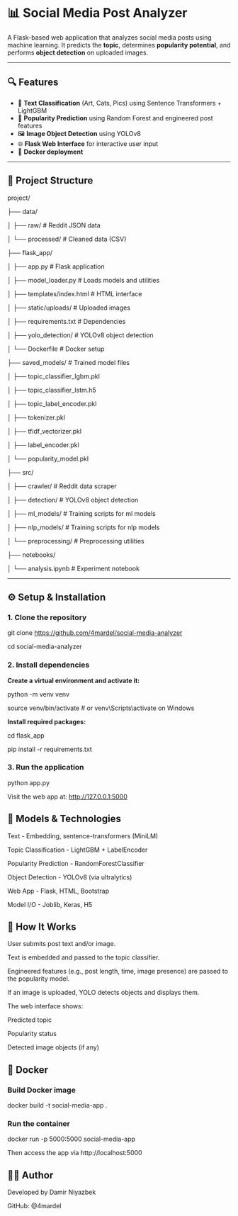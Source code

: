 # 📊 Social Media Post Analyzer

A Flask-based web application that analyzes social media posts using machine learning. It predicts the **topic**, determines **popularity potential**, and performs **object detection** on uploaded images.

---

## 🔍 Features

- 📝 **Text Classification** (Art, Cats, Pics) using Sentence Transformers + LightGBM  
- 🌟 **Popularity Prediction** using Random Forest and engineered post features  
- 🖼️ **Image Object Detection** using YOLOv8  
- 🌐 **Flask Web Interface** for interactive user input  
- 🐳 **Docker deployment**

---

## 📁 Project Structure

project/

├── data/

│ ├── raw/ # Reddit JSON data

│ └── processed/ # Cleaned data (CSV)

├── flask_app/

│ ├── app.py # Flask application

│ ├── model_loader.py # Loads models and utilities

│ ├── templates/index.html # HTML interface

│ ├── static/uploads/ # Uploaded images

│ ├── requirements.txt # Dependencies

│ ├── yolo_detection/ # YOLOv8 object detection

│ └── Dockerfile # Docker setup

├── saved_models/ # Trained model files

│ ├── topic_classifier_lgbm.pkl

│ ├── topic_classifier_lstm.h5

│ ├── topic_label_encoder.pkl

│ ├── tokenizer.pkl

│ ├── tfidf_vectorizer.pkl

│ ├── label_encoder.pkl

│ └── popularity_model.pkl

├── src/

│ ├── crawler/ # Reddit data scraper

│ ├── detection/ # YOLOv8 object detection

│ ├── ml_models/ # Training scripts for ml models

│ ├── nlp_models/ # Training scripts for nlp models

│ └── preprocessing/ # Preprocessing utilities

├── notebooks/

│ └── analysis.ipynb # Experiment notebook

---

## ⚙️ Setup & Installation

### 1. Clone the repository

git clone https://github.com/4mardel/social-media-analyzer

cd social-media-analyzer

### 2. Install dependencies
**Create a virtual environment and activate it:**

python -m venv venv

source venv/bin/activate  # or venv\Scripts\activate on Windows

**Install required packages:**

cd flask_app

pip install -r requirements.txt

### 3. Run the application
python app.py

Visit the web app at: http://127.0.0.1:5000

## 🤖 Models & Technologies
Text - Embedding, sentence-transformers (MiniLM)

Topic Classification - LightGBM + LabelEncoder

Popularity Prediction - RandomForestClassifier

Object Detection - YOLOv8 (via ultralytics)

Web App - Flask, HTML, Bootstrap

Model I/O - Joblib, Keras, H5

## 🧠 How It Works
User submits post text and/or image.

Text is embedded and passed to the topic classifier.

Engineered features (e.g., post length, time, image presence) are passed to the popularity model.

If an image is uploaded, YOLO detects objects and displays them.

The web interface shows:

Predicted topic

Popularity status

Detected image objects (if any)

## 🐳 Docker
### Build Docker image
docker build -t social-media-app .

### Run the container
docker run -p 5000:5000 social-media-app

Then access the app via http://localhost:5000

## 👨‍💻 Author
Developed by Damir Niyazbek

GitHub: @4mardel
